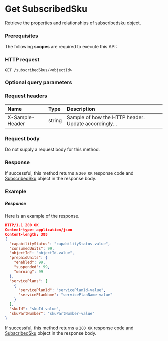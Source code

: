 # Get SubscribedSku

Retrieve the properties and relationships of subscribedsku object.
### Prerequisites
The following **scopes** are required to execute this API: 
### HTTP request
<!-- { "blockType": "ignored" } -->
```http
GET /subscribedSkus/<objectId>
```
### Optional query parameters

### Request headers
| Name       | Type | Description|
|:-----------|:------|:----------|
| X-Sample-Header  | string  | Sample of how the HTTP header. Update accordingly...|

### Request body
Do not supply a request body for this method.
### Response
If successful, this method returns a `200 OK` response code and [SubscribedSku](../resources/subscribedsku.md) object in the response body.
### Example
##### Response
Here is an example of the response.
<!-- {
  "blockType": "response",
  "truncated": false,
  "@odata.type": "subscribedsku"
} -->
```json
HTTP/1.1 200 OK
Content-type: application/json
Content-length: 388
{
  "capabilityStatus": "capabilityStatus-value",
  "consumedUnits": 99,
  "objectId": "objectId-value",
  "prepaidUnits": {
    "enabled": 99,
    "suspended": 99,
    "warning": 99
  },
  "servicePlans": [
    {
      "servicePlanId": "servicePlanId-value",
      "servicePlanName": "servicePlanName-value"
    }
  ],
  "skuId": "skuId-value",
  "skuPartNumber": "skuPartNumber-value"
}
```
If successful, this method returns a `200 OK` response code and [SubscribedSku](../resources/subscribedsku.md) object in the response body.

<!-- uuid: e5d9bdfb-67a6-4ed6-8ddc-b6b12bc2fa92
2015-10-15 16:49:30 UTC -->
<!-- {
  "type": "#page.annotation",
  "description": "Get SubscribedSku",
  "keywords": "",
  "section": "documentation",
  "tocPath": ""
}-->